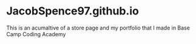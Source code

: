 # JacobSpence97.github.io
This is an acumaltive of a store page and my portfolio that I made in Base Camp Coding Academy
